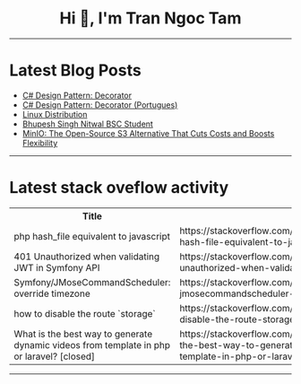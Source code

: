 <h1 align="center">Hi 👋, I'm Tran Ngoc Tam</h1>

---

# Latest Blog Posts 
<!-- BLOG-POST-LIST:START -->
- [C# Design Pattern: Decorator](https://dev.to/juarezasjunior/c-design-pattern-decorator-903)
- [C# Design Pattern: Decorator &lpar;Portugues&rpar;](https://dev.to/juarezasjunior/c-design-pattern-decorator-portugues-leh)
- [Linux Distribution](https://dev.to/meghasharmaaaa/linux-distribution-16fe)
- [Bhupesh Singh Nitwal BSC Student](https://dev.to/bhupesh_singhnitwal_d34c/bhupesh-singh-nitwal-bsc-student-d4n)
- [MinIO: The Open-Source S3 Alternative That Cuts Costs and Boosts Flexibility](https://dev.to/oumnya/minio-the-open-source-s3-alternative-that-cuts-costs-and-boosts-flexibility-348g)
<!-- BLOG-POST-LIST:END -->

---

# Latest stack oveflow activity
<table>
  <tr><th>Title</th><th>Link</th></tr>
  <!-- STACKOVERFLOW:START --><tr><td>php hash_file equivalent to javascript</td><td>https://stackoverflow.com/questions/79046347/php-hash-file-equivalent-to-javascript</td></tr><tr><td>401 Unauthorized when validating JWT in Symfony API</td><td>https://stackoverflow.com/questions/79046327/401-unauthorized-when-validating-jwt-in-symfony-api</td></tr><tr><td>Symfony/JMoseCommandScheduler: override timezone</td><td>https://stackoverflow.com/questions/79046320/symfony-jmosecommandscheduler-override-timezone</td></tr><tr><td>how to disable the route `storage`</td><td>https://stackoverflow.com/questions/79046245/how-to-disable-the-route-storage</td></tr><tr><td>What is the best way to generate dynamic videos from template in php or laravel? [closed]</td><td>https://stackoverflow.com/questions/79046154/what-is-the-best-way-to-generate-dynamic-videos-from-template-in-php-or-laravel</td></tr><!-- STACKOVERFLOW:END -->
</table>

---


